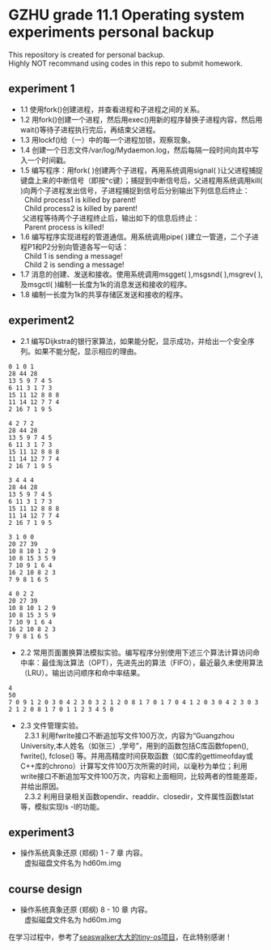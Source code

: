 GZHU grade 11.1 Operating system experiments personal backup  
====
This repository is created for personal backup.  
Highly NOT recommand using codes in this repo to submit homework.  

experiment 1  
---
* 1.1 使用fork()创建进程，并查看进程和子进程之间的关系。
* 1.2 用fork()创建一个进程，然后用exec()用新的程序替换子进程内容，然后用wait()等待子进程执行完后，再结束父进程。
* 1.3 用lockf()给（一）中的每一个进程加锁，观察现象。
* 1.4 创建一个日志文件/var/log/Mydaemon.log，然后每隔一段时间向其中写入一个时间戳。
* 1.5 编写程序：用fork( )创建两个子进程，再用系统调用signal( )让父进程捕捉键盘上来的中断信号（即按^c键）；捕捉到中断信号后，父进程用系统调用kill( )向两个子进程发出信号，子进程捕捉到信号后分别输出下列信息后终止：  
&nbsp;&nbsp;Child process1 is killed by parent!  
&nbsp;&nbsp;Child process2 is killed by parent!  
&nbsp;父进程等待两个子进程终止后，输出如下的信息后终止：  
&nbsp;&nbsp;Parent process is killed!  
* 1.6 编写程序实现进程的管道通信。用系统调用pipe( )建立一管道，二个子进程P1和P2分别向管道各写一句话：  
&nbsp;&nbsp;Child 1 is sending a message!  
&nbsp;&nbsp;Child 2 is sending a message!
* 1.7 消息的创建、发送和接收。使用系统调用msgget( ),msgsnd( ),msgrev( ),及msgctl( )编制一长度为1k的消息发送和接收的程序。
* 1.8 编制一长度为1k的共享存储区发送和接收的程序。

experiment2
---
* 2.1 编写Dijkstra的银行家算法，如果能分配，显示成功，并给出一个安全序列。如果不能分配，显示相应的理由。  
```Test data1
0 1 0 1
28 44 28
13 5 9 7 4 5
6 11 3 1 7 3
15 11 12 8 8 8
11 14 12 7 7 4
2 16 7 1 9 5
```
```Test data2
4 2 7 2
28 44 28
13 5 9 7 4 5
6 11 3 1 7 3
15 11 12 8 8 8
11 14 12 7 7 4
2 16 7 1 9 5
```
```Test data3
3 4 4 4
28 44 28
13 5 9 7 4 5
6 11 3 1 7 3
15 11 12 8 8 8
11 14 12 7 7 4
2 16 7 1 9 5
```
```Test data4
3 1 0 0
20 27 39
10 8 10 1 2 9
10 8 15 3 5 9
7 10 9 1 6 4
16 2 10 8 2 3
7 9 8 1 6 5
```
```Test data5
4 0 2 2
20 27 39
10 8 10 1 2 9
10 8 15 3 5 9
7 10 9 1 6 4
16 2 10 8 2 3
7 9 8 1 6 5
```
* 2.2 常用页面置换算法模拟实验。编写程序分别使用下述三个算法计算访问命中率：最佳淘汰算法（OPT），先进先出的算法（FIFO），最近最久未使用算法（LRU）。输出访问顺序和命中率结果。
```Test data
4
50
7 0 9 1 2 0 3 0 4 2 3 0 3 2 1 2 0 8 1 7 0 1 7 0 4 1 2 0 3 0 4 2 3 0 3 2 1 2 0 8 1 7 0 1 1 2 3 4 5 0
```
* 2.3 文件管理实验。  
&nbsp;&nbsp;2.3.1 利用fwrite接口不断追加写文件100万次，内容为“Guangzhou University,本人姓名（如张三）,学号”，用到的函数包括C库函数fopen(), fwrite(), fclose() 等。并用高精度时间获取函数（如C库的gettimeofday或C++库的chrono）计算写文件100万次所需的时间，以毫秒为单位；利用write接口不断追加写文件100万次，内容和上面相同，比较两者的性能差距，并给出原因。  
&nbsp;&nbsp;2.3.2 利用目录相关函数opendir、readdir、closedir，文件属性函数lstat等，模拟实现ls -l的功能。  

experiment3  
---
* 操作系统真象还原 (郑纲)  1 - 7 章 内容。  
&nbsp;&nbsp;虚拟磁盘文件名为 hd60m.img

course design  
---
* 操作系统真象还原 (郑纲)  8 - 10 章 内容。  
&nbsp;&nbsp;虚拟磁盘文件名为 hd60m.img

在学习过程中，参考了[seaswalker大大的tiny-os项目](https://github.com/seaswalker/tiny-os)，在此特别感谢！
